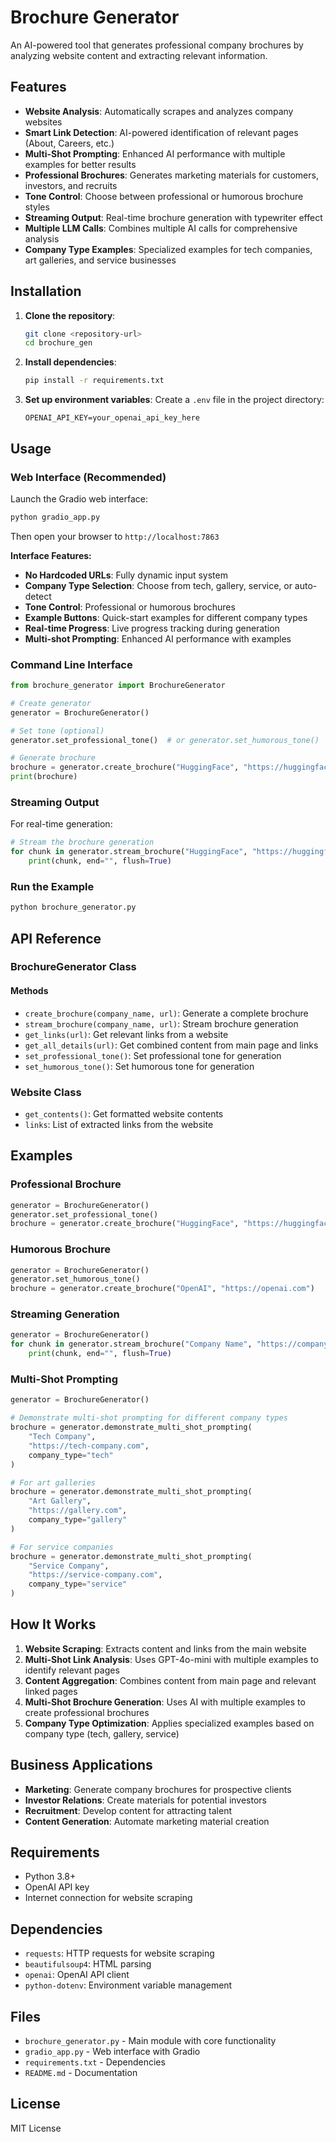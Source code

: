 # Brochure Generator

An AI-powered tool that generates professional company brochures by analyzing website content and extracting relevant information.

## Features

- **Website Analysis**: Automatically scrapes and analyzes company websites
- **Smart Link Detection**: AI-powered identification of relevant pages (About, Careers, etc.)
- **Multi-Shot Prompting**: Enhanced AI performance with multiple examples for better results
- **Professional Brochures**: Generates marketing materials for customers, investors, and recruits
- **Tone Control**: Choose between professional or humorous brochure styles
- **Streaming Output**: Real-time brochure generation with typewriter effect
- **Multiple LLM Calls**: Combines multiple AI calls for comprehensive analysis
- **Company Type Examples**: Specialized examples for tech companies, art galleries, and service businesses

## Installation

1. **Clone the repository**:
   ```bash
   git clone <repository-url>
   cd brochure_gen
   ```

2. **Install dependencies**:
   ```bash
   pip install -r requirements.txt
   ```

3. **Set up environment variables**:
   Create a `.env` file in the project directory:
   ```
   OPENAI_API_KEY=your_openai_api_key_here
   ```

## Usage

### Web Interface (Recommended)

Launch the Gradio web interface:

```bash
python gradio_app.py
```

Then open your browser to `http://localhost:7863`

**Interface Features:**
- **No Hardcoded URLs**: Fully dynamic input system
- **Company Type Selection**: Choose from tech, gallery, service, or auto-detect
- **Tone Control**: Professional or humorous brochures
- **Example Buttons**: Quick-start examples for different company types
- **Real-time Progress**: Live progress tracking during generation
- **Multi-shot Prompting**: Enhanced AI performance with examples

### Command Line Interface

```python
from brochure_generator import BrochureGenerator

# Create generator
generator = BrochureGenerator()

# Set tone (optional)
generator.set_professional_tone()  # or generator.set_humorous_tone()

# Generate brochure
brochure = generator.create_brochure("HuggingFace", "https://huggingface.co")
print(brochure)
```

### Streaming Output

For real-time generation:

```python
# Stream the brochure generation
for chunk in generator.stream_brochure("HuggingFace", "https://huggingface.co"):
    print(chunk, end="", flush=True)
```

### Run the Example

```bash
python brochure_generator.py
```

## API Reference

### BrochureGenerator Class

#### Methods

- `create_brochure(company_name, url)`: Generate a complete brochure
- `stream_brochure(company_name, url)`: Stream brochure generation
- `get_links(url)`: Get relevant links from a website
- `get_all_details(url)`: Get combined content from main page and links
- `set_professional_tone()`: Set professional tone for generation
- `set_humorous_tone()`: Set humorous tone for generation

### Website Class

- `get_contents()`: Get formatted website contents
- `links`: List of extracted links from the website

## Examples

### Professional Brochure
```python
generator = BrochureGenerator()
generator.set_professional_tone()
brochure = generator.create_brochure("HuggingFace", "https://huggingface.co")
```

### Humorous Brochure
```python
generator = BrochureGenerator()
generator.set_humorous_tone()
brochure = generator.create_brochure("OpenAI", "https://openai.com")
```

### Streaming Generation
```python
generator = BrochureGenerator()
for chunk in generator.stream_brochure("Company Name", "https://company-website.com"):
    print(chunk, end="", flush=True)
```

### Multi-Shot Prompting
```python
generator = BrochureGenerator()

# Demonstrate multi-shot prompting for different company types
brochure = generator.demonstrate_multi_shot_prompting(
    "Tech Company", 
    "https://tech-company.com", 
    company_type="tech"
)

# For art galleries
brochure = generator.demonstrate_multi_shot_prompting(
    "Art Gallery", 
    "https://gallery.com", 
    company_type="gallery"
)

# For service companies
brochure = generator.demonstrate_multi_shot_prompting(
    "Service Company", 
    "https://service-company.com", 
    company_type="service"
)
```

## How It Works

1. **Website Scraping**: Extracts content and links from the main website
2. **Multi-Shot Link Analysis**: Uses GPT-4o-mini with multiple examples to identify relevant pages
3. **Content Aggregation**: Combines content from main page and relevant linked pages
4. **Multi-Shot Brochure Generation**: Uses AI with multiple examples to create professional brochures
5. **Company Type Optimization**: Applies specialized examples based on company type (tech, gallery, service)

## Business Applications

- **Marketing**: Generate company brochures for prospective clients
- **Investor Relations**: Create materials for potential investors
- **Recruitment**: Develop content for attracting talent
- **Content Generation**: Automate marketing material creation

## Requirements

- Python 3.8+
- OpenAI API key
- Internet connection for website scraping

## Dependencies

- `requests`: HTTP requests for website scraping
- `beautifulsoup4`: HTML parsing
- `openai`: OpenAI API client
- `python-dotenv`: Environment variable management

## Files

- `brochure_generator.py` - Main module with core functionality
- `gradio_app.py` - Web interface with Gradio
- `requirements.txt` - Dependencies
- `README.md` - Documentation

## License

MIT License
